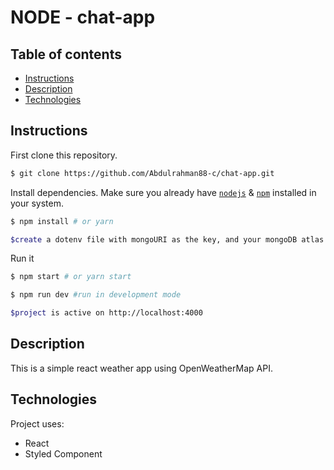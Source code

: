 # NODE - chat-app



## Table of contents
* [Instructions](#Instructions)
* [Description](#Description)
* [Technologies](#Technologies)


## Instructions

First clone this repository.
```bash
$ git clone https://github.com/Abdulrahman88-c/chat-app.git
```

Install dependencies. Make sure you already have [`nodejs`](https://nodejs.org/en/) & [`npm`](https://www.npmjs.com/) installed in your system.
```bash
$ npm install # or yarn

$create a dotenv file with mongoURI as the key, and your mongoDB atlas connection string as the value
```

Run it
```bash
$ npm start # or yarn start

$ npm run dev #run in development mode

$project is active on http://localhost:4000
```

## Description
This is a simple react weather app using OpenWeatherMap API.
 
## Technologies
Project uses:
* React
* Styled Component

